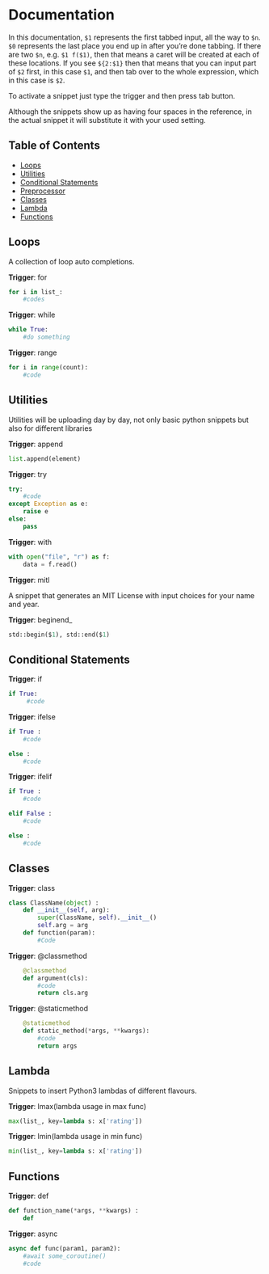 # Documentation

In this documentation, `$1` represents the first tabbed input, all the way to `$n`. `$0` represents the last place you end up in after you’re done tabbing. If there are two `$n`, e.g. `$1 f($1)`, then that means a caret will be created at each of these locations. If you see `${2:$1}` then that means that you can input part of `$2` first, in this case `$1`, and then tab over to the whole expression, which in this case is `$2`.

To activate a snippet just type the trigger and then press tab button.

Although the snippets show up as having four spaces in the reference, in the actual snippet it will substitute it with your used setting.

## Table of Contents

- [Loops](#loops)
- [Utilities](#utilities)
- [Conditional Statements](#conditional)
- [Preprocessor](#preprocessor)
- [Classes](#classes)
- [Lambda](#lambda)
- [Functions](#functions)

## Loops

A collection of loop auto completions.

**Trigger**: for

```py
for i in list_:
    #codes
```

**Trigger**: while

```py
while True:
    #do something

```

**Trigger**: range

```py
for i in range(count):
    #code
```


## Utilities

Utilities will be uploading day by day, not only basic python snippets but also for different libraries

**Trigger**: append

```py
list.append(element)
```

**Trigger**: try

```py
try:
    #code
except Exception as e:
    raise e
else:
    pass
```

**Trigger**: with

```py
with open("file", "r") as f:
    data = f.read()
```


**Trigger**: mitl

A snippet that generates an MIT License with input choices for your name and year.

**Trigger**: beginend_

```py
std::begin($1), std::end($1)
```

## Conditional Statements

**Trigger**: if

```py
if True:
     #code 
```

**Trigger**: ifelse

```py
if True :
    #code

else :
    #code
```

**Trigger**: ifelif

```py
if True :
    #code

elif False :
    #code

else :
    #code


```

## Classes


**Trigger**: class

```py
class ClassName(object) :
    def __init__(self, arg):
        super(ClassName, self).__init__()
        self.arg = arg
    def function(param):
        #Code

```

**Trigger**: @classmethod

```py
    @classmethod
    def argument(cls):
        #code
        return cls.arg
```

**Trigger**: @staticmethod

```py
    @staticmethod
    def static_method(*args, **kwargs):
        #code
        return args
```

## Lambda

Snippets to insert Python3 lambdas of different flavours.

**Trigger**: lmax(lambda usage in max func)
```py
max(list_, key=lambda s: x['rating'])
```


**Trigger**: lmin(lambda usage in min func)
```py
min(list_, key=lambda s: x['rating'])
```


## Functions

**Trigger**: def

```py
def function_name(*args, **kwargs) :
    def
```

**Trigger**: async

```py
async def func(param1, param2):
    #await some_coroutine()
    #code
```
